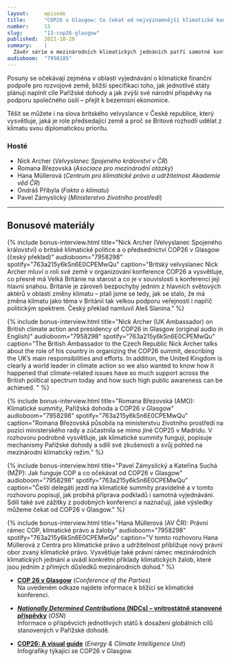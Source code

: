 ```yaml
---
layout:     episode
title:      "COP26 v Glasgow: Co čekat od nejvýznamnější klimatické konference roku?"
number:     13
slug:       "13-cop26-glasgow"
published:  2021-10-20
summary:    |
  Závěr série o mezinárodních klimatických jednáních patří samotné konferenci v Glasgow. Jedná se o summit všech smluvních stran Rámcové úmluvy o změně klimatu (UNFCCC), který se koná každý rok, nicméně letošní ročník je často v médiích prezentován jako „poslední šance pro klima“. Poslední šance to určitě není, ale bezesporu jde o důležitý summit.
audioboom:  "7950185"
---
```


Posuny se očekávají zejména v oblasti vyjednávání o klimatické finanční podpoře pro rozvojové země, bližší specifikaci toho, jak jednotlivé státy plánují naplnit cíle Pařížské dohody a jak zvýší své národní příspěvky na podporu společného úsilí – přejít k bezemisní ekonomice.

Těšit se můžete i na slova britského velvyslance v České republice, který vysvětluje, jaká je role předsedající země a proč se Britové rozhodli udělat z klimatu svou diplomatickou prioritu.

### Hosté

* Nick Archer (_Velvyslanec Spojeného království v ČR_)
* Romana Březovská (_Asociace pro mezinárodní otázky_)
* Hana Müllerová (_Centrum pro klimatické právo a udržitelnost Akademie věd ČR_)
* Ondráš Přibyla (_Fakta o klimatu_)
* Pavel Zámyslický (_Ministerstvo životního prostředí_)

---

## Bonusové materiály

<div class="bonus-material" markdown="1">

{% include bonus-interview.html
  title="Nick Archer (Velvyslanec Spojeného království) o britské klimatické politice a o předsednictví COP26 v Glasgow (český překlad)"
  audioboom="7958298"
  spotify="763a215y6kSn6E0CPEMwQu"
  caption="Britský velvyslanec Nick Archer mluví o roli své země v organizování konference COP26 a vysvětluje, co přesně má Velká Británie na starost a co je v souvislosti s konferencí její hlavní snahou. Británie je zároveň bezpochyby jedním z hlavních světových aktérů v oblasti změny klimatu – ptali jsme se tedy, jak se stalo, že má změna klimatu jako téma v Británii tak velkou podporu veřejnosti i napříč politickým spektrem. Český překlad namluvil Aleš Slanina."
%}

{% include bonus-interview.html
  title="Nick Archer (UK Ambassador) on British climate action and presidency of COP26 in Glasgow (original audio in English)"
  audioboom="7958298"
  spotify="763a215y6kSn6E0CPEMwQu"
  caption="The British Ambassador to the Czech Republic Nick Archer talks about the role of his country in organizing the COP26 summit, describing the UK’s main responsibilities and efforts. In addition, the United Kingdom is clearly a world leader in climate action so we also wanted to know how it happened that climate-related issues have so much support across the British political spectrum today and how such high public awareness can be achieved. "
%}

{% include bonus-interview.html
  title="Romana Březovská (AMO): Klimatické summity, Pařížská dohoda a COP26 v Glasgow"
  audioboom="7958298"
  spotify="763a215y6kSn6E0CPEMwQu"
  caption="Romana Březovská působila na ministerstvu životního prostředí na pozici ministerského rady a zúčastnila se mimo jiné COP25 v Madridu. V rozhovoru podrobně vysvětluje, jak klimatické summity fungují, popisuje mechanismy Pařížské dohody a sdílí své zkušenosti a svůj pohled na mezinárodní klimatický režim."
%}

{% include bonus-interview.html
  title="Pavel Zámyslický a Kateřina Suchá (MŽP): Jak funguje COP a co očekávat od COP26 v Glasgow"
  audioboom="7958298"
  spotify="763a215y6kSn6E0CPEMwQu"
  caption="Čeští delegáti jezdí na klimatické summity pravidelně a v tomto rozhovoru popisují, jak probíhá příprava podkladů i samotná vyjednávání. Sdílí také své zážitky z podobných konferencí a naznačují, jaké výsledky můžeme čekat od COP26 v Glasgow."
%}

{% include bonus-interview.html
  title="Hana Müllerová (AV ČR): Právní rámec COP, klimatické právo a žaloby"
  audioboom="7958298"
  spotify="763a215y6kSn6E0CPEMwQu"
  caption="V tomto rozhovoru Hana Müllerová z Centra pro klimatické právo a udržitelnost přibližuje nový právní obor zvaný klimatické právo. Vysvětluje také právní rámec mezinárodních klimatických jednání a uvádí konkrétní příklady klimatických žalob, které jsou jedním z přímých důsledků mezinárodních dohod."
%}

* **[COP 26 v Glasgow](https://ukcop26.org/)** (_Conference of the Parties_)  
  Na uvedeném odkaze najdete informace k blížící se klimatické konferenci.

* **[_Nationally Determined Contributions_ (NDCs) – vnitrostátně stanovené příspěvky](https://unfccc.int/process-and-meetings/the-paris-agreement/nationally-determined-contributions-ndcs/nationally-determined-contributions-ndcs)** (_OSN_)  
  Informace o příspěvcích jednotlivých států k dosažení globálních cílů stanovených v Pařížské dohodě.

* **[COP26: A visual guide](https://eciu.net/analysis/infographics/cop26-climate-infographic)** (_Energy & Climate Intelligence Unit_)  
  Infografiky týkající se COP26 v Glasgow.

</div>

